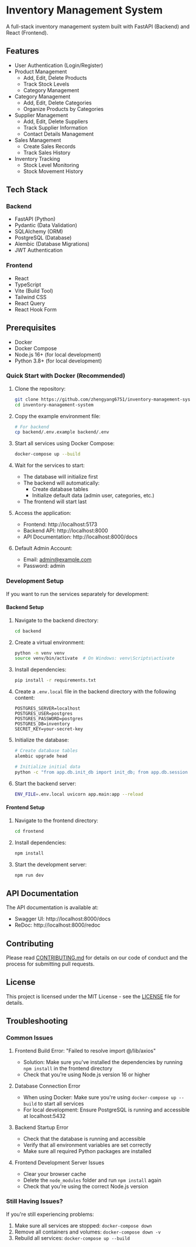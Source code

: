 # Inventory Management System

A full-stack inventory management system built with FastAPI (Backend) and React (Frontend).

## Features

- User Authentication (Login/Register)
- Product Management
  - Add, Edit, Delete Products
  - Track Stock Levels
  - Category Management
- Category Management
  - Add, Edit, Delete Categories
  - Organize Products by Categories
- Supplier Management
  - Add, Edit, Delete Suppliers
  - Track Supplier Information
  - Contact Details Management
- Sales Management
  - Create Sales Records
  - Track Sales History
- Inventory Tracking
  - Stock Level Monitoring
  - Stock Movement History

## Tech Stack

### Backend

- FastAPI (Python)
- Pydantic (Data Validation)
- SQLAlchemy (ORM)
- PostgreSQL (Database)
- Alembic (Database Migrations)
- JWT Authentication

### Frontend

- React
- TypeScript
- Vite (Build Tool)
- Tailwind CSS
- React Query
- React Hook Form

## Prerequisites

- Docker
- Docker Compose
- Node.js 16+ (for local development)
- Python 3.8+ (for local development)

### Quick Start with Docker (Recommended)

1. Clone the repository:

   ```bash
   git clone https://github.com/zhengyang6751/inventory-management-system.git
   cd inventory-management-system
   ```

2. Copy the example environment file:

   ```bash
   # For backend
   cp backend/.env.example backend/.env
   ```

3. Start all services using Docker Compose:

   ```bash
   docker-compose up --build
   ```

4. Wait for the services to start:

   - The database will initialize first
   - The backend will automatically:
     - Create database tables
     - Initialize default data (admin user, categories, etc.)
   - The frontend will start last

5. Access the application:

   - Frontend: http://localhost:5173
   - Backend API: http://localhost:8000
   - API Documentation: http://localhost:8000/docs

6. Default Admin Account:
   - Email: admin@example.com
   - Password: admin

### Development Setup

If you want to run the services separately for development:

#### Backend Setup

1. Navigate to the backend directory:

   ```bash
   cd backend
   ```

2. Create a virtual environment:

   ```bash
   python -m venv venv
   source venv/bin/activate  # On Windows: venv\Scripts\activate
   ```

3. Install dependencies:

   ```bash
   pip install -r requirements.txt
   ```

4. Create a `.env.local` file in the backend directory with the following content:

   ```
   POSTGRES_SERVER=localhost
   POSTGRES_USER=postgres
   POSTGRES_PASSWORD=postgres
   POSTGRES_DB=inventory
   SECRET_KEY=your-secret-key
   ```

5. Initialize the database:

   ```bash
   # Create database tables
   alembic upgrade head

   # Initialize initial data
   python -c "from app.db.init_db import init_db; from app.db.session import SessionLocal; init_db(SessionLocal())"
   ```

6. Start the backend server:
   ```bash
   ENV_FILE=.env.local uvicorn app.main:app --reload
   ```

#### Frontend Setup

1. Navigate to the frontend directory:

   ```bash
   cd frontend
   ```

2. Install dependencies:

   ```bash
   npm install
   ```

3. Start the development server:

   ```bash
   npm run dev
   ```

## API Documentation

The API documentation is available at:

- Swagger UI: http://localhost:8000/docs
- ReDoc: http://localhost:8000/redoc

## Contributing

Please read [CONTRIBUTING.md](CONTRIBUTING.md) for details on our code of conduct and the process for submitting pull requests.

## License

This project is licensed under the MIT License - see the [LICENSE](LICENSE) file for details.

## Troubleshooting

### Common Issues

1. Frontend Build Error: "Failed to resolve import @/lib/axios"

   - Solution: Make sure you've installed the dependencies by running `npm install` in the frontend directory
   - Check that you're using Node.js version 16 or higher

2. Database Connection Error

   - When using Docker: Make sure you're using `docker-compose up --build` to start all services
   - For local development: Ensure PostgreSQL is running and accessible at localhost:5432

3. Backend Startup Error

   - Check that the database is running and accessible
   - Verify that all environment variables are set correctly
   - Make sure all required Python packages are installed

4. Frontend Development Server Issues
   - Clear your browser cache
   - Delete the `node_modules` folder and run `npm install` again
   - Check that you're using the correct Node.js version

### Still Having Issues?

If you're still experiencing problems:

1. Make sure all services are stopped: `docker-compose down`
2. Remove all containers and volumes: `docker-compose down -v`
3. Rebuild all services: `docker-compose up --build`
